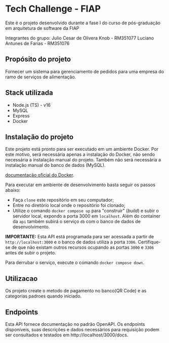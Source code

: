 # Tech Challenge - FIAP

Este é o projeto desenvolvido durante a fase I do curso de pós-graduação em arquitetura de software da FIAP

Integrantes do grupo:
Julio Cesar de Olivera Knob - RM351077
Luciano Antunes de Farias - RM351076

## Propósito do projeto

Fornecer um sistema para gerenciamento de pedidos para uma empresa do ramo de serviços de alimentação.

## Stack utilizada

* Node.js (TS) - v16
* MySQL
* Express
* Docker

## Instalação do projeto

Este projeto está pronto para ser executado em um ambiente Docker. Por este motivo, será necessária apenas a instalação do Docker, não sendo necessária a instalação manual do projeto. Também não será necessária a instalação manual do banco de dados (MySQL).

[documentação oficial do Docker](https://docs.docker.com/get-docker/).

Para executar em ambiente de desenvolvimento basta seguir os passos abaixo:

* Faça `clone` este repositório em seu computador;
* Entre no diretório local onde o repositório foi clonado;
* Utilize o comando `docker compose up` para "construir" (*build*) e subir o servidor local, expondo a porta 3000 em `localhost`. Além do container da `api` também subirá o serviço `db` com o banco de dados de desenvolvimento.

**IMPORTANTE:** Esta API está programada para ser acessada a partir de `http://localhost:3000` e o banco de dados utiliza a porta `3306`. Certifique-se de que não existam outros recursos ocupando as portas `3000` e `3306` antes de subir o projeto.

Para derrubar o serviço, execute o comando `docker compose down`.

## Utilizacao

Os projeto create o metodo de pagamento no banco(QR Code) e as categorias padroes quando iniciado.

## Endpoints

Esta API fornece documentação no padrão OpenAPI.
Os endpoints disponíveis, suas descrições e dados necessários para requisição podem ser consultados e testados em http://localhost/3000/docs.